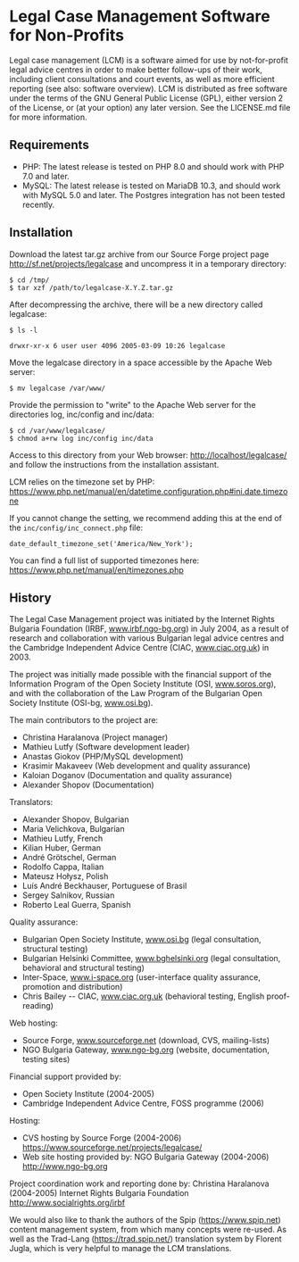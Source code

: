 # Legal Case Management Software for Non-Profits

Legal case management (LCM) is a software aimed for use by not-for-profit legal
advice centres in order to make better follow-ups of their work, including
client consultations and court events, as well as more efficient reporting (see
also: software overview). LCM is distributed as free software under the terms
of the GNU General Public License (GPL), either version 2 of the License, or
(at your option) any later version. See the LICENSE.md file for more information.

## Requirements

* PHP: The latest release is tested on PHP 8.0 and should work with PHP 7.0 and later.
* MySQL: The latest release is tested on MariaDB 10.3, and should work with MySQL 5.0 and later. The Postgres integration has not been tested recently.

## Installation

Download the latest tar.gz archive from our Source Forge project page
<http://sf.net/projects/legalcase> and uncompress it in a temporary
directory:

    $ cd /tmp/
    $ tar xzf /path/to/legalcase-X.Y.Z.tar.gz

After decompressing the archive, there will be a new directory called legalcase:

    $ ls -l

    drwxr-xr-x 6 user user 4096 2005-03-09 10:26 legalcase

Move the legalcase directory in a space accessible by the Apache Web server:

    $ mv legalcase /var/www/

Provide the permission to "write" to the Apache Web server for the directories
log, inc/config and inc/data:

    $ cd /var/www/legalcase/
    $ chmod a+rw log inc/config inc/data

Access to this directory from your Web browser: <http://localhost/legalcase/> 
and follow the instructions from the installation assistant.

LCM relies on the timezone set by PHP:  
https://www.php.net/manual/en/datetime.configuration.php#ini.date.timezone

If you cannot change the setting, we recommend adding this at the end of the `inc/config/inc_connect.php` file:

```
date_default_timezone_set('America/New_York');
```

You can find a full list of supported timezones here:  
https://www.php.net/manual/en/timezones.php

## History

The Legal Case Management project was initiated by the Internet Rights Bulgaria
Foundation (IRBF, www.irbf.ngo-bg.org) in July 2004, as a result of research
and collaboration with various Bulgarian legal advice centres and the Cambridge
Independent Advice Centre (CIAC, www.ciac.org.uk) in 2003.

The project was initially made possible with the financial support of the Information
Program of the Open Society Institute (OSI, www.soros.org), and with the
collaboration of the Law Program of the Bulgarian Open Society Institute
(OSI-bg, www.osi.bg).

The main contributors to the project are:

- Christina Haralanova (Project manager)
- Mathieu Lutfy (Software development leader)
- Anastas Giokov (PHP/MySQL development)
- Krasimir Makaveev (Web development and quality assurance)
- Kaloian Doganov (Documentation and quality assurance)
- Alexander Shopov (Documentation)

Translators:

- Alexander Shopov, Bulgarian
- Maria Velichkova, Bulgarian
- Mathieu Lutfy, French
- Kilian Huber, German
- André Grötschel, German
- Rodolfo Cappa, Italian
- Mateusz Hołysz, Polish
- Luís André Beckhauser, Portuguese of Brasil
- Sergey Salnikov, Russian
- Roberto Leal Guerra, Spanish

Quality assurance:

-  Bulgarian Open Society Institute, www.osi.bg (legal consultation, structural testing)
-  Bulgarian Helsinki Committee, www.bghelsinki.org (legal consultation, behavioral and structural testing)
-  Inter-Space, www.i-space.org (user-interface quality assurance, promotion and distribution)
-  Chris Bailey -- CIAC, www.ciac.org.uk (behavioral testing, English proof-reading)

Web hosting:

- Source Forge, www.sourceforge.net (download, CVS, mailing-lists)
- NGO Bulgaria Gateway, www.ngo-bg.org (website, documentation, testing sites)

Financial support provided by:

- Open Society Institute (2004-2005)
- Cambridge Independent Advice Centre, FOSS programme (2006)

Hosting:

- CVS hosting by Source Forge (2004-2006) https://www.sourceforge.net/projects/legalcase/
- Web site hosting provided by: NGO Bulgaria Gateway (2004-2006) http://www.ngo-bg.org

Project coordination work and reporting done by: Christina Haralanova (2004-2005) Internet Rights Bulgaria Foundation http://www.socialrights.org/irbf

We would also like to thank the authors of the Spip (https://www.spip.net) content
management system, from which many concepts were re-used. As well as the
Trad-Lang (https://trad.spip.net/) translation system by Florent
Jugla, which is very helpful to manage the LCM translations.
